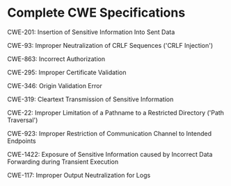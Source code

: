 

# Complete CWE Specifications

CWE-201: Insertion of Sensitive Information Into Sent Data

CWE-93: Improper Neutralization of CRLF Sequences ('CRLF Injection')

CWE-863: Incorrect Authorization

CWE-295: Improper Certificate Validation

CWE-346: Origin Validation Error

CWE-319: Cleartext Transmission of Sensitive Information

CWE-22: Improper Limitation of a Pathname to a Restricted Directory ('Path Traversal')

CWE-923: Improper Restriction of Communication Channel to Intended Endpoints

CWE-1422: Exposure of Sensitive Information caused by Incorrect Data Forwarding during Transient Execution

CWE-117: Improper Output Neutralization for Logs